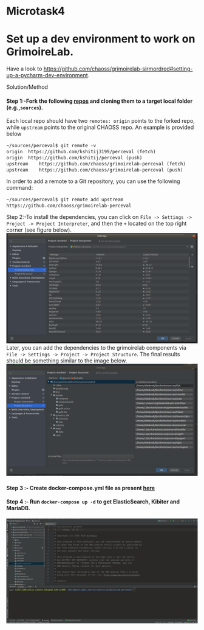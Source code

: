 # Microtask4
# Set up a dev environment to work on GrimoireLab. 

Have a look to https://github.com/chaoss/grimoirelab-sirmordred#setting-up-a-pycharm-dev-environment.

Solution/Method

#### Step 1:-Fork the following [repos](https://github.com/chaoss/grimoirelab-sirmordred/blob/master/Getting-Started.md#source-code-) and cloning them to a target local folder (e.g.,```sources```).

Each local repo should have two ```remotes: origin``` points to the forked repo, while ```upstream``` points to the original CHAOSS repo. An example is provided below
```
~/sources/perceval$ git remote -v
origin	https://github.com/kshitij3199/perceval (fetch)
origin	https://github.com/kshitij/perceval (push)
upstream	https://github.com/chaoss/grimoirelab-perceval (fetch)
upstream	https://github.com/chaoss/grimoirelab-perceval (push)
```
In order to add a remote to a Git repository, you can use the following command:
```
~/sources/perceval$ git remote add upstream https://github.com/chaoss/grimoirelab-perceval
```

Step 2:-To install the dependencies, you can click on ```File -> Settings -> Project -> Project Interpreter```, and then the ```+``` located on the top right corner (see figure below).
![alt_test](m4.png)
Later, you can add the dependencies to the grimoirelab components via ```File -> Settings -> Project -> Project Structure```. The final results should be something similar to the image below.
![alt_test](m4_2.png)
#### Step 3 :- Create docker-compose.yml file as present [here](https://github.com/kshitij3199/GSoc_Chaoss_microTask/blob/master/Microtask4/docker-compose.yml)

#### Step 4 :- Run ```docker-compose up -d``` to get ElasticSearch, Kibiter and MariaDB.
![alt_gif](m4.gif)
